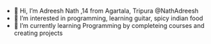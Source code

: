 - 👋 Hi, I’m Adreesh Nath ,14 from Agartala, Tripura @NathAdreesh 
- 👀 I’m interested in programming, learning guitar, spicy indian food
- 🌱 I’m currently learning Programming by completeing courses and creating projects

<!---
NathAdreesh/NathAdreesh is a ✨ special ✨ repository because its `README.md` (this file) appears on your GitHub profile.
You can click the Preview link to take a look at your changes.
--->
